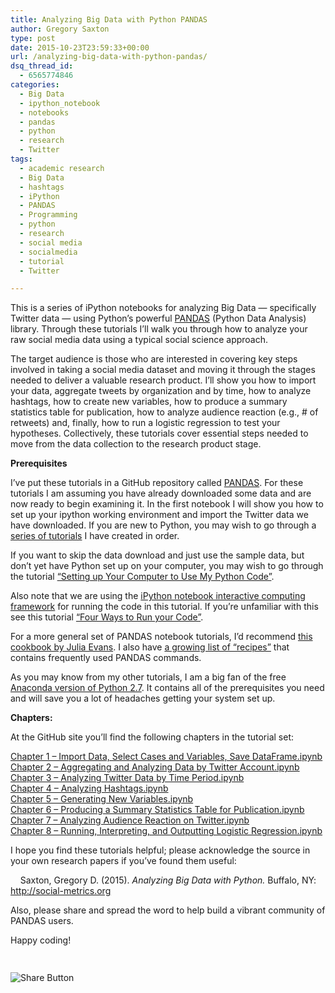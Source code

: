 ```yaml
---
title: Analyzing Big Data with Python PANDAS
author: Gregory Saxton
type: post
date: 2015-10-23T23:59:33+00:00
url: /analyzing-big-data-with-python-pandas/
dsq_thread_id:
  - 6565774846
categories:
  - Big Data
  - ipython_notebook
  - notebooks
  - pandas
  - python
  - research
  - Twitter
tags:
  - academic research
  - Big Data
  - hashtags
  - iPython
  - PANDAS
  - Programming
  - python
  - research
  - social media
  - socialmedia
  - tutorial
  - Twitter

---
```

This is a series of iPython notebooks for analyzing Big Data &#8212; specifically Twitter data &#8212; using Python&#8217;s powerful <a href="http://pandas.pydata.org/" target=_blank>PANDAS</a> (Python Data Analysis) library. Through these tutorials I&#8217;ll walk you through how to analyze your raw social media data using a typical social science approach.

The target audience is those who are interested in covering key steps involved in taking a social media dataset and moving it through the stages needed to deliver a valuable research product. I&#8217;ll show you how to import your data, aggregate tweets by organization and by time, how to analyze hashtags, how to create new variables, how to produce a summary statistics table for publication, how to analyze audience reaction (e.g., # of retweets) and, finally, how to run a logistic regression to test your hypotheses. Collectively, these tutorials cover essential steps needed to move from the data collection to the research product stage. 

**Prerequisites**

I&#8217;ve put these tutorials in a GitHub repository called <a href="http://github.com/gdsaxton/PANDAS" target=_blank>PANDAS</a>. For these tutorials I am assuming you have already downloaded some data and are now ready to begin examining it. In the first notebook I will show you how to set up your ipython working environment and import the Twitter data we have downloaded. If you are new to Python, you may wish to go through a <a href="http://social-metrics.org/tutorial-list/" target=_blank>series of tutorials</a> I have created in order. 

If you want to skip the data download and just use the sample data, but don&#8217;t yet have Python set up on your computer, you may wish to go through the tutorial <a href="http://social-metrics.org/python-code-prerequisites/" target=_blank>&#8220;Setting up Your Computer to Use My Python Code&#8221;</a>.

Also note that we are using the <a href="http://ipython.org/notebook.html" target=_blank>iPython notebook interactive computing framework</a> for running the code in this tutorial. If you&#8217;re unfamiliar with this see this tutorial <a href="http://social-metrics.org/starting-on-python-2/" target=_blank>&#8220;Four Ways to Run your Code&#8221;</a>.

For a more general set of PANDAS notebook tutorials, I&#8217;d recommend <a href="http://jvns.ca/blog/2013/12/22/cooking-with-pandas/" target=_blank>this cookbook by Julia Evans</a>. I also have <a href="http://social-metrics.org/python-pandas-cookbook/" target=_blank>a growing list of &#8220;recipes&#8221;</a> that contains frequently used PANDAS commands.

As you may know from my other tutorials, I am a big fan of the free <a href="https://store.continuum.io/cshop/anaconda/" target=_blank>Anaconda version of Python 2.7</a>. It contains all of the prerequisites you need and will save you a lot of headaches getting your system set up. 

**Chapters:**

At the GitHub site you&#8217;ll find the following chapters in the tutorial set:

<a href="http://nbviewer.ipython.org/github/gdsaxton/PANDAS/blob/master/Chapter%201%20-%20Import%20Data%2C%20Select%20Cases%20and%20Variables%2C%20Save%20DataFrame.ipynb" target="_blank">Chapter 1 &#8211; Import Data, Select Cases and Variables, Save DataFrame.ipynb</a>  
<a href="http://nbviewer.ipython.org/github/gdsaxton/PANDAS/blob/master/Chapter%202%20-%20Aggregating%20and%20Analyzing%20Data%20by%20Twitter%20Account.ipynb" target="_blank">Chapter 2 &#8211; Aggregating and Analyzing Data by Twitter Account.ipynb</a>  
<a href="http://nbviewer.ipython.org/github/gdsaxton/PANDAS/blob/master/Chapter%203%20-%20Analyzing%20Twitter%20Data%20by%20Time%20Period.ipynb" target="_blank">Chapter 3 &#8211; Analyzing Twitter Data by Time Period.ipynb</a>  
<a href="http://nbviewer.ipython.org/github/gdsaxton/PANDAS/blob/master/Chapter%204%20-%20Analyzing%20Hashtags.ipynb" target="_blank">Chapter 4 &#8211; Analyzing Hashtags.ipynb</a>  
<a href="http://nbviewer.ipython.org/github/gdsaxton/PANDAS/blob/master/Chapter%205%20-%20Generating%20New%20Variables.ipynb" target="_blank">Chapter 5 &#8211; Generating New Variables.ipynb</a>  
<a href="http://nbviewer.ipython.org/github/gdsaxton/PANDAS/blob/master/Chapter%206%20-%20Producing%20a%20Summary%20Statistics%20Table%20for%20Publication.ipynb" target="_blank">Chapter 6 &#8211; Producing a Summary Statistics Table for Publication.ipynb</a>  
<a href="http://nbviewer.ipython.org/github/gdsaxton/PANDAS/blob/master/Chapter%207%20-%20Analyzing%20Audience%20Reaction%20on%20Twitter.ipynb" target="_blank">Chapter 7 &#8211; Analyzing Audience Reaction on Twitter.ipynb</a>  
<a href="http://nbviewer.ipython.org/github/gdsaxton/PANDAS/blob/master/Chapter%208%20-%20Running%2C%20Interpreting%2C%20and%20Outputting%20Logistic%20Regression.ipynb" target="_blank">Chapter 8 &#8211; Running, Interpreting, and Outputting Logistic Regression.ipynb</a>

I hope you find these tutorials helpful; please acknowledge the source in your own research papers if you&#8217;ve found them useful:

&nbsp; &nbsp; Saxton, Gregory D. (2015). _Analyzing Big Data with Python._ Buffalo, NY: http://social-metrics.org

Also, please share and spread the word to help build a vibrant community of PANDAS users. 

Happy coding!

<div style="padding-bottom:20px; padding-top:10px;" class="hupso-share-buttons">
  <!-- Hupso Share Buttons - https://www.hupso.com/share/ -->
  
  <a class="hupso_toolbar" href="https://www.hupso.com/share/"><img src="http://static.hupso.com/share/buttons/share-medium.png" style="border:0px; padding-top: 5px; float:left;" alt="Share Button" /></a><!-- Hupso Share Buttons -->
</div>